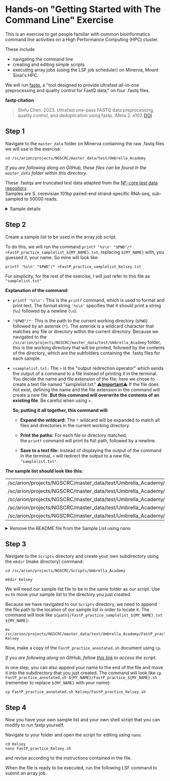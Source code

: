# Hands-on "Getting Started with The Command Line" Exercise

This is an exercise to get people familiar with common bioinformatics command line activities on a High Performance Computing (HPC) cluster.

These include
- navigating the command line
- creating and editing simple scripts
- executing array jobs (using the LSF job scheduler) on Minerva, Mount Sinai's HPC. 

We will run [fastp](https://github.com/OpenGene/fastp), a "tool designed to provide ultrafast all-in-one preprocessing and quality control for FastQ data," on four .fastq files.

**fastp citation**
>Shifu Chen. 2023. Ultrafast one-pass FASTQ data preprocessing, quality control, and deduplication using fastp. iMeta 2: e107. [DOI](https://doi.org/10.1002/imt2.107)

## Step 1
Navigate to the `master_data` folder on Minerva containing the raw .fastq files we will use in the exercise:
```
cd /sc/arion/projects/NGSCRC/master_data/test/Umbrella_Academy
```
*If you are following along on GitHub, these files can be found in the `master_data` folder within this directory.*

These .fastqs are truncated test data adapted from the [NF-core test data repository](https://github.com/nf-core/test-datasets/tree/rnaseq).  
Samples are S. cerevisiae 101bp paired-end strand-specific RNA-seq, sub-sampled to 50000 reads.

<details>
<summary> Sample details </summary>  
  
### Sample info:
  
| run_accession | experiment_alias | read_count | sample_title |
|---------------|------------------|------------|--------------|
| SRR6357070 | GSM2879618 | 47629288 | Wild-type total RNA-Seq biological replicate 1 |
| SRR6357071 | GSM2879619 | 68628914 | Wild-type total RNA-Seq biological replicate 2 |
| SRR6357072 | GSM2879620 | 54771596 | Wild-type total RNA-Seq biological replicate 3 |
| SRR6357073 | GSM2879621 | 56006930 | Rap1-AID degron no induction total RNA-Seq biological replicate 1 |

### Sample citation:
>Andrew C K Wu, Harshil Patel, Minghao Chia, Fabien Moretto, David Frith, Ambrosius P Snijders, Folkert J van Werven. Repression of Divergent Noncoding Transcription by a Sequence-Specific Transcription Factor. Mol Cell. 2018 Dec 20;72(6):942-954.e7. doi: 10.1016/j.molcel.2018.10.018.
>[Pubmed](https://pubmed.ncbi.nlm.nih.gov/30576656/) [GEO](https://www.ncbi.nlm.nih.gov/geo/query/acc.cgi?acc=GSE110004)
</details>

## Step 2
Create a sample list to be used in the array job script.

To do this, we will run the command `printf '%s\n' "$PWD"/* >FastP_practice_samplelist_${MY_NAME}.txt`, replacing `${MY_NAME}` with, you guessed it, your name. So mine will look like: 
```
printf '%s\n' "$PWD"/* >FastP_practice_samplelist_Kelsey.txt
```
For simplicity, for the rest of the exercise, I will just refer to this file as `"samplelist.txt"`

**Explanation of the command:**
- `printf '%s\n':`
        This is the `printf` command, which is used to format and print text. The format string `'%s\n'` specifies that it should print a string (`%s`) followed by a newline (`\n`).    
- `"$PWD"/*:`
        This is the path to the current working directory (`$PWD`) followed by an asterisk (`*`). The asterisk is a wildcard character that matches any file or directory within the current directory. Because we navigated to the `/sc/arion/projects/NGSCRC/master_data/test/Umbrella_Academy` folder, this is the working directory that will be printed, followed by the contents of the directory, which are the subfolders containing the .fastq files for each sample.
- `>samplelist.txt:`
        The `>` is the "output redirection operator" which sends the output of a command to a file instead of printing it in the terminal. You decide the name and file extension of the file; here we chose to create a text file named "samplelist.txt." ⚠️<ins>**Important**</ins>⚠️ If the file does not exist, defining the name and the file extension in the command will create a new file. **But this command will overwrite the contents of an existing file**. Be careful when using `>`.  
            
    **So, putting it all together, this command will:**
    
    - **Expand the wildcard:**
        The `*` wildcard will be expanded to match all files and directories in the current working directory.
        
    - **Print the paths:**
        For each file or directory matched, the `printf` command will print its full path, followed by a newline.
      
    - **Save to a text file:**
        Instead of displaying the output of the command in the terminal, `>` will redirect the output to a new file, `"samplelist.txt"`.

**The sample list should look like this:**

|  | 
|---------------|
| /sc/arion/projects/NGSCRC/master_data/test/Umbrella_Academy/README.txt |
| /sc/arion/projects/NGSCRC/master_data/test/Umbrella_Academy/SRR6357070 |
| /sc/arion/projects/NGSCRC/master_data/test/Umbrella_Academy/SRR6357071 |
| /sc/arion/projects/NGSCRC/master_data/test/Umbrella_Academy/SRR6357072 |
| /sc/arion/projects/NGSCRC/master_data/test/Umbrella_Academy/SRR6357073 |


<details>
  <summary>Remove the README file from the Sample List using nano</summary>

You will note that the first line contains a `README.txt` file. This is a file in the `/sc/arion/projects/NGSCRC/master_data/test/Umbrella_Academy` folder that includes sample information (the "Sample details" in Step 1).

It is good practice to have README files in your master data folders so you and current/future lab members know what the files are, where the data comes from, what species it is, the sequencing depth, etc. 

But leaving this row in our sample list will generate an error if we try to run an array job using this file (because the array job will look for subdirectories containing .fastq files, not text files in the main directory).  

There are many ways to modify the file to remove the line; this is one way to do it quickly using the Command Line.

Nano is one of many Linux text editors you can use to modify files on the Command Line. This will open the file interactively:
```
nano samplelist.txt
```
This is a great time to try out "Tab to complete"!
 - Since your file will be named something like `FastP_practice_samplelist_Kelsey.txt`, start typing `nano Fa` and then hit Tab.
 - It should auto-complete the file name until `FastP_practice_samplelist_`
 - Then enter the first letter of your name and hit Tab again, entering letters and hitting Tab until you have completed your file's name.  

Once the file is open, navigate to the line we wish to remove using the arrow keys, then delete the line with: 
```
ctrl + k
```
To save and quit:
```
ctrl + o
  # "write Out" the file, saving the output
Enter
  # When prompted to provide the file name to be written, we hit Enter to keep the same name.
ctrl + x
  # Exit nano
```
</details>

## Step 3
Navigate to the `Scripts` directory and create your own subdirectory using the `mkdir` (make directory) command:
```
cd /sc/arion/projects/NGSCRC/Scripts/Umbrella_Academy

mkdir Kelsey
```
We will need our sample list file to be in the same folder as our script. Use `mv` to move your sample list to the directory you just created. 

Because we have navigated to our `Scripts` directory, we need to append the file path to the location of our sample list in order to locate it.
The command will look like `${path}/FastP_practice_samplelist_${MY_NAME}.txt ${MY_NAME}`:
```
mv /sc/arion/projects/NGSCRC/master_data/test/Umbrella_Academy/FastP_practice_samplelist_Kelsey.txt Kelsey
```
Now, make a copy of the `FastP_practice_annotated.sh` document using `cp`. 

*If you are following along on GitHub, follow [this link](FastP_practice_annotated.sh) to access the script.*

In one step, you can also append your name to the end of the file and move it into the subdirectory that you just created. The command will look like `cp FastP_practice_annotated.sh ${MY_NAME}/FastP_practice_${MY_NAME}.sh` (remember to replace `${MY_NAME}` with your name):
```
cp FastP_practice_annotated.sh Kelsey/FastP_practice_Kelsey.sh
```
## Step 4
Now you have your own sample list and your own shell script that you can modify to run fastp yourself. 

Navigate to your folder and open the script for editing using `nano`: 
```
cd Kelsey
nano FastP_practice_Kelsey.sh
```

and revise according to the instructions contained in the file. 

When the file is ready to be executed, run the following LSF command to submit an array job. 
```

```
